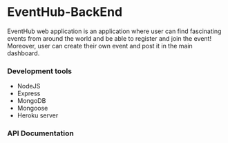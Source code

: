 # EventHub-BackEnd

EventHub web application is an application where user can find fascinating events from around the world and be able to register and join the event! Moreover, user can create their own event and post it in the main dashboard.

### Development tools
* NodeJS
* Express
* MongoDB
* Mongoose
* Heroku server

### API Documentation



